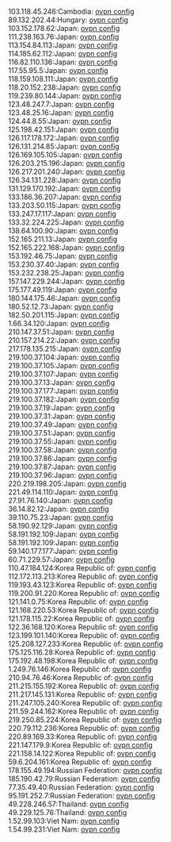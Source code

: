 103.118.45.246:Cambodia: [ovpn config](vpn/103_118_45_246.ovpn)  
89.132.202.44:Hungary: [ovpn config](vpn/89_132_202_44.ovpn)  
103.152.178.62:Japan: [ovpn config](vpn/103_152_178_62.ovpn)  
111.238.163.76:Japan: [ovpn config](vpn/111_238_163_76.ovpn)  
113.154.84.113:Japan: [ovpn config](vpn/113_154_84_113.ovpn)  
114.185.62.112:Japan: [ovpn config](vpn/114_185_62_112.ovpn)  
116.82.110.136:Japan: [ovpn config](vpn/116_82_110_136.ovpn)  
117.55.95.5:Japan: [ovpn config](vpn/117_55_95_5.ovpn)  
118.159.108.111:Japan: [ovpn config](vpn/118_159_108_111.ovpn)  
118.20.152.238:Japan: [ovpn config](vpn/118_20_152_238.ovpn)  
119.239.80.144:Japan: [ovpn config](vpn/119_239_80_144.ovpn)  
123.48.247.7:Japan: [ovpn config](vpn/123_48_247_7.ovpn)  
123.48.25.16:Japan: [ovpn config](vpn/123_48_25_16.ovpn)  
124.44.8.55:Japan: [ovpn config](vpn/124_44_8_55.ovpn)  
125.198.42.151:Japan: [ovpn config](vpn/125_198_42_151.ovpn)  
126.117.178.172:Japan: [ovpn config](vpn/126_117_178_172.ovpn)  
126.131.214.85:Japan: [ovpn config](vpn/126_131_214_85.ovpn)  
126.169.105.105:Japan: [ovpn config](vpn/126_169_105_105.ovpn)  
126.203.215.196:Japan: [ovpn config](vpn/126_203_215_196.ovpn)  
126.217.201.240:Japan: [ovpn config](vpn/126_217_201_240.ovpn)  
126.34.131.228:Japan: [ovpn config](vpn/126_34_131_228.ovpn)  
131.129.170.192:Japan: [ovpn config](vpn/131_129_170_192.ovpn)  
133.186.36.207:Japan: [ovpn config](vpn/133_186_36_207.ovpn)  
133.203.50.115:Japan: [ovpn config](vpn/133_203_50_115.ovpn)  
133.247.17.117:Japan: [ovpn config](vpn/133_247_17_117.ovpn)  
133.32.224.225:Japan: [ovpn config](vpn/133_32_224_225.ovpn)  
138.64.100.90:Japan: [ovpn config](vpn/138_64_100_90.ovpn)  
152.165.211.13:Japan: [ovpn config](vpn/152_165_211_13.ovpn)  
152.165.222.168:Japan: [ovpn config](vpn/152_165_222_168.ovpn)  
153.192.46.75:Japan: [ovpn config](vpn/153_192_46_75.ovpn)  
153.230.37.40:Japan: [ovpn config](vpn/153_230_37_40.ovpn)  
153.232.238.25:Japan: [ovpn config](vpn/153_232_238_25.ovpn)  
157.147.229.244:Japan: [ovpn config](vpn/157_147_229_244.ovpn)  
175.177.49.119:Japan: [ovpn config](vpn/175_177_49_119.ovpn)  
180.144.175.46:Japan: [ovpn config](vpn/180_144_175_46.ovpn)  
180.52.12.73:Japan: [ovpn config](vpn/180_52_12_73.ovpn)  
182.50.201.115:Japan: [ovpn config](vpn/182_50_201_115.ovpn)  
1.66.34.120:Japan: [ovpn config](vpn/1_66_34_120.ovpn)  
210.147.37.51:Japan: [ovpn config](vpn/210_147_37_51.ovpn)  
210.157.214.22:Japan: [ovpn config](vpn/210_157_214_22.ovpn)  
217.178.135.215:Japan: [ovpn config](vpn/217_178_135_215.ovpn)  
219.100.37.104:Japan: [ovpn config](vpn/219_100_37_104.ovpn)  
219.100.37.105:Japan: [ovpn config](vpn/219_100_37_105.ovpn)  
219.100.37.107:Japan: [ovpn config](vpn/219_100_37_107.ovpn)  
219.100.37.13:Japan: [ovpn config](vpn/219_100_37_13.ovpn)  
219.100.37.177:Japan: [ovpn config](vpn/219_100_37_177.ovpn)  
219.100.37.182:Japan: [ovpn config](vpn/219_100_37_182.ovpn)  
219.100.37.19:Japan: [ovpn config](vpn/219_100_37_19.ovpn)  
219.100.37.31:Japan: [ovpn config](vpn/219_100_37_31.ovpn)  
219.100.37.49:Japan: [ovpn config](vpn/219_100_37_49.ovpn)  
219.100.37.51:Japan: [ovpn config](vpn/219_100_37_51.ovpn)  
219.100.37.55:Japan: [ovpn config](vpn/219_100_37_55.ovpn)  
219.100.37.58:Japan: [ovpn config](vpn/219_100_37_58.ovpn)  
219.100.37.86:Japan: [ovpn config](vpn/219_100_37_86.ovpn)  
219.100.37.87:Japan: [ovpn config](vpn/219_100_37_87.ovpn)  
219.100.37.96:Japan: [ovpn config](vpn/219_100_37_96.ovpn)  
220.219.198.205:Japan: [ovpn config](vpn/220_219_198_205.ovpn)  
221.49.114.110:Japan: [ovpn config](vpn/221_49_114_110.ovpn)  
27.91.76.140:Japan: [ovpn config](vpn/27_91_76_140.ovpn)  
36.14.82.12:Japan: [ovpn config](vpn/36_14_82_12.ovpn)  
39.110.75.23:Japan: [ovpn config](vpn/39_110_75_23.ovpn)  
58.190.92.129:Japan: [ovpn config](vpn/58_190_92_129.ovpn)  
58.191.192.109:Japan: [ovpn config](vpn/58_191_192_109.ovpn)  
58.191.192.109:Japan: [ovpn config](vpn/58_191_192_109.ovpn)  
59.140.177.177:Japan: [ovpn config](vpn/59_140_177_177.ovpn)  
60.71.229.57:Japan: [ovpn config](vpn/60_71_229_57.ovpn)  
110.47.184.124:Korea Republic of: [ovpn config](vpn/110_47_184_124.ovpn)  
112.172.113.213:Korea Republic of: [ovpn config](vpn/112_172_113_213.ovpn)  
119.193.43.123:Korea Republic of: [ovpn config](vpn/119_193_43_123.ovpn)  
119.200.91.220:Korea Republic of: [ovpn config](vpn/119_200_91_220.ovpn)  
121.141.0.75:Korea Republic of: [ovpn config](vpn/121_141_0_75.ovpn)  
121.168.220.53:Korea Republic of: [ovpn config](vpn/121_168_220_53.ovpn)  
121.178.115.22:Korea Republic of: [ovpn config](vpn/121_178_115_22.ovpn)  
122.36.168.120:Korea Republic of: [ovpn config](vpn/122_36_168_120.ovpn)  
123.199.101.140:Korea Republic of: [ovpn config](vpn/123_199_101_140.ovpn)  
125.208.127.233:Korea Republic of: [ovpn config](vpn/125_208_127_233.ovpn)  
175.125.116.28:Korea Republic of: [ovpn config](vpn/175_125_116_28.ovpn)  
175.192.48.198:Korea Republic of: [ovpn config](vpn/175_192_48_198.ovpn)  
1.249.76.146:Korea Republic of: [ovpn config](vpn/1_249_76_146.ovpn)  
210.94.76.46:Korea Republic of: [ovpn config](vpn/210_94_76_46.ovpn)  
211.215.155.192:Korea Republic of: [ovpn config](vpn/211_215_155_192.ovpn)  
211.217.145.131:Korea Republic of: [ovpn config](vpn/211_217_145_131.ovpn)  
211.247.105.240:Korea Republic of: [ovpn config](vpn/211_247_105_240.ovpn)  
211.59.244.162:Korea Republic of: [ovpn config](vpn/211_59_244_162.ovpn)  
219.250.85.224:Korea Republic of: [ovpn config](vpn/219_250_85_224.ovpn)  
220.79.112.236:Korea Republic of: [ovpn config](vpn/220_79_112_236.ovpn)  
220.89.169.33:Korea Republic of: [ovpn config](vpn/220_89_169_33.ovpn)  
221.147.179.9:Korea Republic of: [ovpn config](vpn/221_147_179_9.ovpn)  
221.158.14.122:Korea Republic of: [ovpn config](vpn/221_158_14_122.ovpn)  
59.6.204.161:Korea Republic of: [ovpn config](vpn/59_6_204_161.ovpn)  
178.155.49.194:Russian Federation: [ovpn config](vpn/178_155_49_194.ovpn)  
185.190.42.79:Russian Federation: [ovpn config](vpn/185_190_42_79.ovpn)  
77.35.49.40:Russian Federation: [ovpn config](vpn/77_35_49_40.ovpn)  
95.191.252.7:Russian Federation: [ovpn config](vpn/95_191_252_7.ovpn)  
49.228.246.57:Thailand: [ovpn config](vpn/49_228_246_57.ovpn)  
49.229.125.76:Thailand: [ovpn config](vpn/49_229_125_76.ovpn)  
1.52.99.103:Viet Nam: [ovpn config](vpn/1_52_99_103.ovpn)  
1.54.99.231:Viet Nam: [ovpn config](vpn/1_54_99_231.ovpn)  
